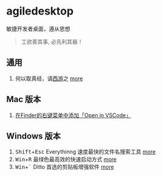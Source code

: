 # agiledesktop

敏捷开发者桌面，遵从思想

> 工欲善其事​, 必先利其器！

## 通用

1. 何以取真经，请[西游](https://xiyou4you.us/r/?s=2348827)之 [more](common/wall.md)

## Mac 版本

1. [在Finder的右键菜单中添加「Open in VSCode」](mac/finderOpenInVSCode.md)

## Windows 版本

1. <kbd>Shift</kbd>+<kbd>Esc</kbd> Everythinng 速度最快的文件名搜索工具 [more](windows/everything.md)
2. <kbd>Win</kbd>+<kbd>R</kbd> 最绿色最高效的快速启动方式 [more](windows/winr.md)
3. <kbd>Win</kbd>+<kbd>`</kbd> Ditto 首选的剪贴板增强软件 [more](windows/ditto.md)

